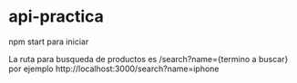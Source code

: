 # api-practica
npm start para iniciar

La ruta para busqueda de productos es /search?name={termino a buscar}
por ejemplo http://localhost:3000/search?name=iphone
